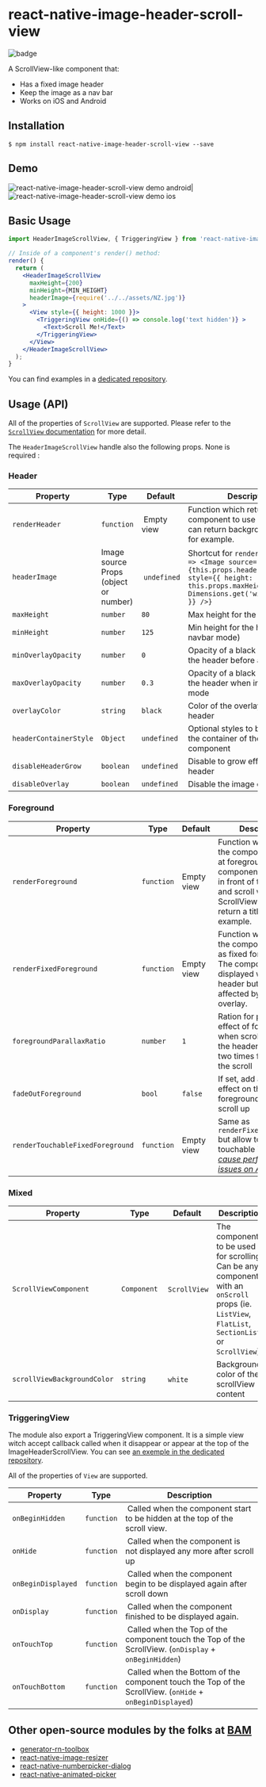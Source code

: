 # react-native-image-header-scroll-view

![badge](https://circleci.com/gh/bamlab/react-native-image-header-scroll-view.svg?style=shield&circle-token=:circle-token)

A ScrollView-like component that:
 - Has a fixed image header
 - Keep the image as a nav bar
 - Works on iOS and Android

## Installation

```
$ npm install react-native-image-header-scroll-view --save
```

## Demo

![react-native-image-header-scroll-view demo android](./readmeAssets/demoAndroid.gif)|![react-native-image-header-scroll-view demo ios](./readmeAssets/demoIos.gif)

## Basic Usage 

```jsx
import HeaderImageScrollView, { TriggeringView } from 'react-native-image-header-scroll-view';

// Inside of a component's render() method:
render() {
  return (
    <HeaderImageScrollView
      maxHeight={200}
      minHeight={MIN_HEIGHT}
      headerImage={require('../../assets/NZ.jpg')}
    >
      <View style={{ height: 1000 }}>
        <TriggeringView onHide={() => console.log('text hidden')} >
          <Text>Scroll Me!</Text>
        </TriggeringView>
      </View>
    </HeaderImageScrollView>
  );
}
```

You can find examples in a [dedicated repository](https://github.com/bamlab/react-native-image-header-scroll-view-example).

## Usage (API)

All of the properties of `ScrollView` are supported. Please refer to the
[`ScrollView` documentation](https://facebook.github.io/react-native/docs/scrollview.html) for more detail.

The `HeaderImageScrollView` handle also the following props. None is required :

### Header

| Property | Type | Default | Description | Example |
| -------- | ---- | ------- | ----------- | ------- |
| `renderHeader` | `function` | Empty view | Function which return the component to use as header. It can return background image for example. | [example](https://github.com/bamlab/react-native-image-header-scroll-view-example/blob/3b9d2d0d7f71c6bf877e2d10cc65c9ab7e1b484d/src/Pages/PullToRefresh.js#L37) |
| `headerImage` | Image source Props (object or number) | `undefined` | Shortcut for `renderHeader={() => <Image source={this.props.headerImage} style={{ height: this.props.maxHeight, width: Dimensions.get('window').width }} />}` | [example](https://github.com/bamlab/react-native-image-header-scroll-view-example/blob/master/src/Pages/BasicUsage.js#L26) |
| `maxHeight` | `number` | `80` | Max height for the header | [example](https://github.com/bamlab/react-native-image-header-scroll-view-example/blob/master/src/Pages/BasicUsage.js#L24) |
| `minHeight` | `number` | `125` | Min height for the header (in navbar mode) | [example](https://github.com/bamlab/react-native-image-header-scroll-view-example/blob/master/src/Pages/BasicUsage.js#L24) |
| `minOverlayOpacity` | `number` | `0` | Opacity of a black overlay on the header before any scroll | [example](https://github.com/bamlab/react-native-image-header-scroll-view-example/blob/3b9d2d0d7f71c6bf877e2d10cc65c9ab7e1b484d/src/Pages/TvShow.js#L96) |
| `maxOverlayOpacity` | `number` | `0.3` | Opacity of a black overlay on the header when in navbar mode | [example](https://github.com/bamlab/react-native-image-header-scroll-view-example/blob/3b9d2d0d7f71c6bf877e2d10cc65c9ab7e1b484d/src/Pages/TvShow.js#L96) |
| `overlayColor` | `string` | `black` | Color of the overlay on the header | [example](https://github.com/bamlab/react-native-image-header-scroll-view-example/blob/master/src/Pages/Colors.js#L16) |
|`headerContainerStyle`|`Object`|`undefined`|Optional styles to be passed to the container of the header component|
|`disableHeaderGrow`|`boolean`|`undefined`|Disable to grow effect on the header|
|`disableOverlay`|`boolean`|`undefined`|Disable the image overlay|

### Foreground

| Property | Type | Default | Description | Example |
| -------- | ---- | ------- | ----------- | ------- |
| `renderForeground` | `function` | Empty view | Function which return the component to use at foreground. The component is render in front of the header and scroll with the ScrollView. It can return a title for example.| [example](https://github.com/bamlab/react-native-image-header-scroll-view-example/blob/master/src/Pages/TvShow.js#L112) |
| `renderFixedForeground` | `function` | Empty view | Function which return the component to use as fixed foreground. The component is displayed with the header but not affected by the overlay.| [example](https://github.com/bamlab/react-native-image-header-scroll-view-example/blob/3b9d2d0d7f71c6bf877e2d10cc65c9ab7e1b484d/src/Pages/TvShow.js#L100) |
| `foregroundParallaxRatio` | `number` | `1` | Ration for parallax effect of foreground when scrolling. If 2, the header goes up two times faster than the scroll | [example](https://github.com/bamlab/react-native-image-header-scroll-view-example/blob/master/src/Pages/Colors.js#L23) |
| `fadeOutForeground` | `bool` | `false` | If set, add a fade out effect on the foreground when scroll up | [example](https://github.com/bamlab/react-native-image-header-scroll-view-example/blob/master/src/Pages/Colors.js#L13) |
| `renderTouchableFixedForeground` | `function` | Empty view | Same as `renderFixedForeground` but allow to use touchable in it. [*Can cause performances issues on Android*](https://github.com/bamlab/react-native-image-header-scroll-view/issues/6)| [example](https://github.com/bamlab/react-native-image-header-scroll-view-example/blob/master/src/Pages/PullToRefresh.js#L45) |

### Mixed

| Property | Type | Default | Description | Example |
| -------- | ---- | ------- | ----------- | ------- |
| `ScrollViewComponent` | `Component` | `ScrollView` | The component to be used for scrolling. Can be any component with an `onScroll` props (ie. `ListView`, `FlatList`, `SectionList` or `ScrollView`) | [example](https://github.com/bamlab/react-native-image-header-scroll-view-example/blob/master/src/Pages/Avignon.js#L34) |
| `scrollViewBackgroundColor` | `string` | `white` | Background color of the scrollView content | [example](https://github.com/bamlab/react-native-image-header-scroll-view-example/blob/master/src/Pages/PullToRefresh.js#L52) |


### TriggeringView

The module also export a TriggeringView component. It is a simple view witch accept callback called when it disappear
or appear at the top of the ImageHeaderScrollView. You can see [an exemple in the dedicated repository](https://github.com/bamlab/react-native-image-header-scroll-view-example).

All of the properties of `View` are supported.


| Property | Type | Description |
| -------- | ---- | ----------- |
| `onBeginHidden` | `function` | Called when the component start to be hidden at the top of the scroll view. |
| `onHide` | `function` | Called when the component is not displayed any more after scroll up |
| `onBeginDisplayed` | `function` | Called when the component begin to be displayed again after scroll down |
| `onDisplay` | `function` | Called when the component finished to be displayed again. |
| `onTouchTop` | `function` | Called when the Top of the component touch the Top of the ScrollView. (`onDisplay` + `onBeginHidden`) |
| `onTouchBottom` | `function` | Called when the Bottom of the component touch the Top of the ScrollView. (`onHide` + `onBeginDisplayed`) |


## Other open-source modules by the folks at [BAM](http://github.com/bamlab)

 * [generator-rn-toolbox](https://github.com/bamlab/generator-rn-toolbox)
 * [react-native-image-resizer](https://github.com/bamlab/react-native-image-resizer)
 * [react-native-numberpicker-dialog](https://github.com/bamlab/react-native-numberpicker-dialog)
 * [react-native-animated-picker](https://github.com/bamlab/react-native-animated-picker)
